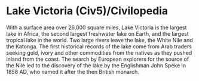 # Lake Victoria (Civ5)/Civilopedia

With a surface area over 26,000 square miles, Lake Victoria is the largest lake in Africa, the second largest freshwater lake on Earth, and the largest tropical lake in the world. Two large rivers leave the lake, the White Nile and the Katonga. The first historical records of the lake come from Arab traders seeking gold, ivory and other commodities from the natives as they pushed inland from the coast. The search by European explorers for the source of the Nile led to the discovery of the lake by the Englishman John Speke in 1858 AD, who named it after the then British monarch.